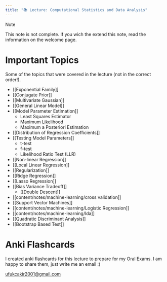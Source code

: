 ```yaml
---
title: "📚 Lecture: Computational Statistics and Data Analysis"
---
```

>[!note]
>This note is not complete. If you wich the extend this note, read the information on the welcome page.


# Important Topics
Some of the topics that were covered in the lecture (not in the correct order!).
- [[Exponential Family]]
- [[Conjugate Prior]]
- [[Multivariate Gaussian]]
- [[General Linear Model]]
- [[Model Parameter Estimation]]
	- Least Squares Estimator
	- Maximum Likelihood
	- Maximum a Posteriori Estimation
- [[Distribution of Regression Coefficients]]
- [[Testing Model Parameters]]
	- t-test
	- f-test
	- Likelihood Ratio Test (LLR)
- [[Non-linear Regression]]
- [[Local Linear Regression]]
- [[Regularization]]
- [[Ridge Regression]]
- [[Lasso Regression]]
- [[Bias Variance Tradeoff]]
	- [[Double Descent]]
- [[content/notes/machine-learning/cross validation]]
- [[Support Vector Machines]]
- [[content/notes/machine-learning/Logistic Regression]]
- [[content/notes/machine-learning/lda]]
- [[Quadratic Discriminant Analysis]]
- [[Bootstrap Based Test]]




# Anki Flashcards
I created anki flashcards for this lecture to prepare for my Oral Exams. I am happy to share them, just write me an email :)

[ufukcakir2001@gmail.com](ufukcakir2001@gmail.com)
